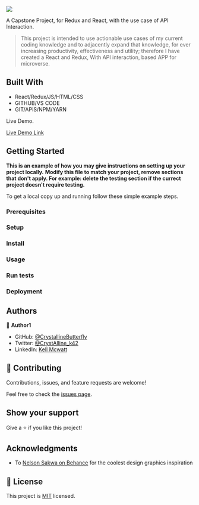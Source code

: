 ![](https://img.shields.io/badge/Microverse-blueviolet)

A Capstone Project, for Redux and React, with the use case of API Interaction.

> This project is intended to use actionable use cases of my current coding knowledge and to adjacently expand that knowledge, for ever increasing productivity, effectiveness and utility; therefore I have created a React and Redux, With API interaction, based APP for microverse.

## Built With

- React/Redux/JS/HTML/CSS
- GITHUB/VS CODE
- GIT/APIS/NPM/YARN

Live Demo.

[Live Demo Link]()

## Getting Started

**This is an example of how you may give instructions on setting up your project locally.**
**Modify this file to match your project, remove sections that don't apply. For example: delete the testing section if the currect project doesn't require testing.**

To get a local copy up and running follow these simple example steps.

### Prerequisites

### Setup

### Install

### Usage

### Run tests

### Deployment

## Authors

👤 **Author1**

- GitHub: [@CrystallineButterfly](https://github.com/CrystallineButterfly)
- Twitter: [@CrystAlline_k42](https://twitter.com/CrystAlline_K42)
- LinkedIn: [Kell Mcwatt](https://www.linkedin.com/in/kell-mcwatt-6357ab234/)

## 🤝 Contributing

Contributions, issues, and feature requests are welcome!

Feel free to check the [issues page](../../issues/).

## Show your support

Give a ⭐️ if you like this project!

## Acknowledgments

- To [Nelson Sakwa on Behance](https://www.behance.net/sakwadesignstudio) for the coolest design graphics inspiration

## 📝 License

This project is [MIT](./MIT.md) licensed.
